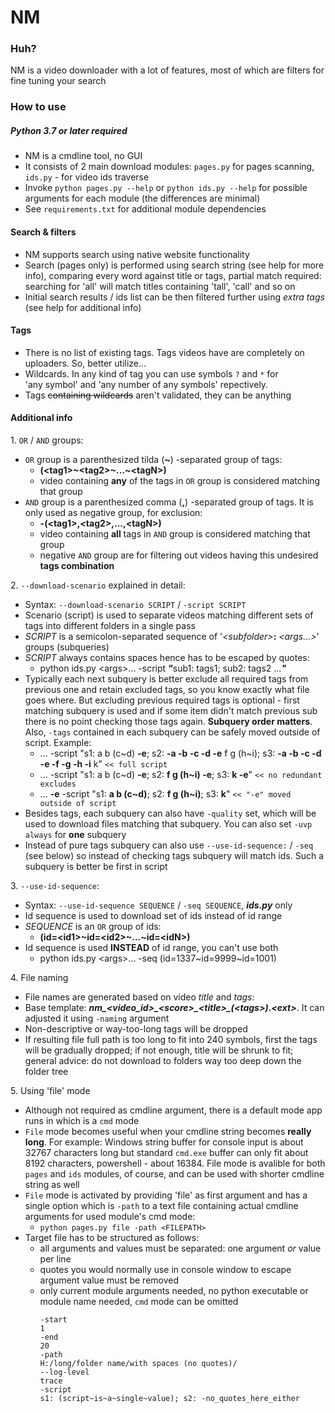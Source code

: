 # NM

### Huh?
NM is a video downloader with a lot of features, most of which are filters for fine tuning your search

### How to use
##### Python 3.7 or later required
- NM is a cmdline tool, no GUI
- It consists of 2 main download modules: `pages.py` for pages scanning, `ids.py` - for video ids traverse
- Invoke `python pages.py --help` or `python ids.py --help` for possible arguments for each module (the differences are minimal)
- See `requirements.txt` for additional module dependencies

#### Search & filters
- NM supports search using native website functionality
- Search (pages only) is performed using search string (see help for more info), comparing every word against title or tags, partial match required: searching for 'all' will match titles containing 'tall', 'call' and so on
- Initial search results / ids list can be then filtered further using *extra tags* (see help for additional info)

#### Tags
- There is no list of existing tags. Tags videos have are completely on uploaders. So, better utilize...
- Wildcards. In any kind of tag you can use symbols `?` and `*` for 'any symbol' and 'any number of any symbols' repectively.
- Tags ~~containing wildcards~~ aren't validated, they can be anything

#### Additional info
1. `OR` / `AND` groups:
  - `OR` group is a parenthesized tilda (**\~**) -separated group of tags:
    - **(\<tag1>\~\<tag2>\~...\~\<tagN>)**
    - video containing **any** of the tags in `OR` group is considered matching that group
  - `AND` group is a parenthesized comma (**,**) -separated group of tags. It is only used as negative group, for exclusion:
    - **-(\<tag1>,\<tag2>,...,\<tagN>)**
    - video containing **all** tags in `AND` group is considered matching that group
    - negative `AND` group are for filtering out videos having this undesired **tags combination**

2. `--download-scenario` explained in detail:
   - Syntax: `--download-scenario SCRIPT` / `-script SCRIPT`
   - Scenario (script) is used to separate videos matching different sets of tags into different folders in a single pass
   - *SCRIPT* is a semicolon-separated sequence of '*\<subfolder>*<NOTHING>**:** *\<args...>*' groups (subqueries)
   - *SCRIPT* always contains spaces hence has to be escaped by quotes:
     - python ids.py \<args>... -script ***"***<NOTHING>sub1: tags1; sub2: tags2 ...***"***
   - Typically each next subquery is better exclude all required tags from previous one and retain excluded tags, so you know exactly what file goes where. But excluding previous required tags is optional - first matching subquery is used and if some item didn't match previous sub there is no point checking those tags again. **Subquery order matters**. Also, `-tags` contained in each subquery can be safely moved outside of script. Example:
     - ... -script "s1: a b (c\~d) **-e**; s2: **-a -b -c -d -e** f g (h\~i); s3: **-a -b -c -d -e -f -g -h -i** k" `<< full script`
     - ... -script "s1: a b (c\~d) **-e**; s2: **f g (h\~i) -e**; s3: **k -e**" `<< no redundant excludes`
     - ... **-e** -script "s1: **a b (c\~d)**; s2: **f g (h\~i)**; s3: **k**" `<< "-e" moved outside of script`
   - Besides tags, each subquery can also have `-quality` set, which will be used to download files matching that subquery. You can also set `-uvp always` for **one** subquery
   - Instead of pure tags subquery can also use `--use-id-sequence:` / `-seq` (see below) so instead of checking tags subquery will match ids. Such a subquery is better be first in script

3. `--use-id-sequence`:
  - Syntax: `--use-id-sequence SEQUENCE` / `-seq SEQUENCE`, ***ids.py*** only
  - Id sequence is used to download set of ids instead of id range
  - *SEQUENCE* is an `OR` group of ids:
    - **(id=\<id1>\~id=\<id2>\~...\~id=\<idN>)**
  - Id sequence is used **INSTEAD** of id range, you can't use both
    - python ids.py \<args>... -seq (id=1337\~id=9999\~id=1001)

4. File naming
  - File names are generated based on video *title* and *tags*:
  - Base template: ***nm\_\<video_id>\_\<score>\_\<title>\_(\<tags>).\<ext>***. It can adjusted it using `-naming` argument
  - Non-descriptive or way-too-long tags will be dropped
  - If resulting file full path is too long to fit into 240 symbols, first the tags will be gradually dropped; if not enough, title will be shrunk to fit; general advice: do not download to folders way too deep down the folder tree

5. Using 'file' mode
  - Although not required as cmdline argument, there is a default mode app runs in which is a `cmd` mode
  - `File` mode becomes useful when your cmdline string becomes **really long**. For example: Windows string buffer for console input is about 32767 characters long but standard `cmd.exe` buffer can only fit about 8192 characters, powershell - about 16384. File mode is avalible for both `pages` and `ids` modules, of course, and can be used with shorter cmdline string as well
  - `File` mode is activated by providing 'file' as first argument and has a single option which is `-path` to a text file containing actual cmdline arguments for used module's cmd mode:
    - `python pages.py file -path <FILEPATH>`
  - Target file has to be structured as follows:
    - all arguments and values must be separated: one argument *or* value per line
    - quotes you would normally use in console window to escape argument value must be removed
    - only current module arguments needed, no python executable or module name needed, `cmd` mode can be omitted
      ```
      -start
      1
      -end
      20
      -path
      H:/long/folder name/with spaces (no quotes)/
      --log-level
      trace
      -script
      s1: (script~is~a~single~value); s2: -no_quotes_here_either
      ```
